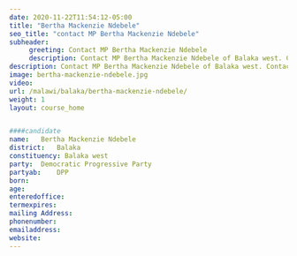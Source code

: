 ```yaml
---
date: 2020-11-22T11:54:12-05:00
title: "Bertha Mackenzie Ndebele"
seo_title: "contact MP Bertha Mackenzie Ndebele"
subheader:
     greeting: Contact MP Bertha Mackenzie Ndebele
     description: Contact MP Bertha Mackenzie Ndebele of Balaka west. Contact information for Bertha Mackenzie Ndebele includes her email address, phone number, and mailing address.
description: Contact MP Bertha Mackenzie Ndebele of Balaka west. Contact information for Bertha Mackenzie Ndebele includes her email address, phone number, and mailing address.
image: bertha-mackenzie-ndebele.jpg
video: 
url: /malawi/balaka/bertha-mackenzie-ndebele/
weight: 1
layout: course_home


####candidate
name:	Bertha Mackenzie Ndebele
district:	Balaka
constituency: Balaka west
party:	Democratic Progressive Party
partyab:	DPP
born:
age: 
enteredoffice:	
termexpires:	
mailing Address:
phonenumber:	
emailaddress:	
website:	
---
```


